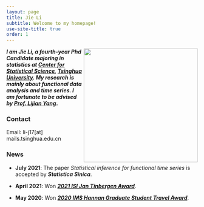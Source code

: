 ```yaml
---
layout: page
title: Jie Li
subtitle: Welcome to my homepage!
use-site-title: true
order: 1
---
```



<img align="right" src="assets/img/Photo_JieLi_new.JPG" alt="" width="300">
 

**_I am Jie Li, a fourth-year Phd Candidate majoring in statistics at [Center for Statistical Science](http://www.stat.tsinghua.edu.cn), [Tsinghua University](https://www.tsinghua.edu.cn). My research is mainly about functional data analysis and time series. I am fortunate to be advised by [Prof. Lijian Yang](http://www.stat.tsinghua.edu.cn/en/teambuilder/faculty/lijian-yang)_.**


### Contact
Email: li-j17[at] mails.tsinghua.edu.cn

### News

* **July 2021**: The paper _Statistical inference for functional time series_ is accepted by **_Statistica Sinica_**.

* **April 2021**: Won [**_2021 ISI Jan Tinbergen Award_**](https://www.isi-web.org/events/isi-awards/tinbergen-award).

* **May 2020**: Won [**_2020 IMS  Hannan Graduate Student Travel Award_**](http://www.stat.tsinghua.edu.cn/en/2020/09/15/phd-student-of-our-center-won-the-hannan-graduate-student-travel-award-of-the-institute-of-mathematical-statistics-this-year/).




  
    
      
      







